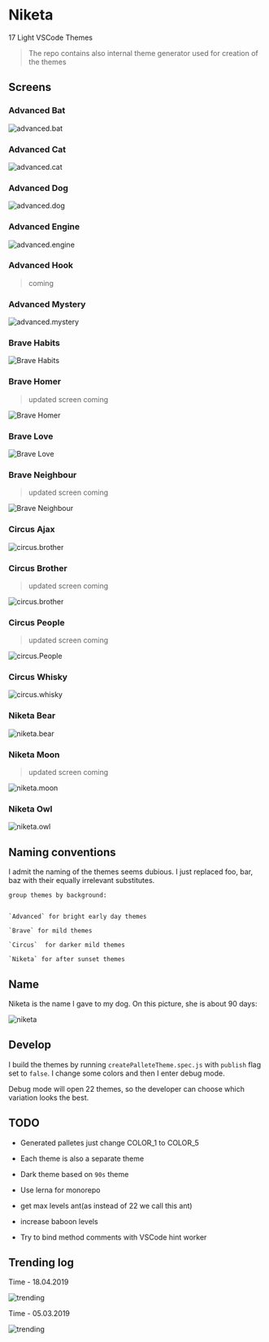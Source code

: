 # Niketa

17 Light VSCode Themes

> The repo contains also internal theme generator used for creation of the themes

## Screens

### Advanced Bat

![advanced.bat](https://github.com/selfrefactor/niketa-theme/blob/master/files/advanced.bat.png?raw=true)

### Advanced Cat

![advanced.cat](https://github.com/selfrefactor/niketa-theme/blob/master/files/advanced.cat.png?raw=true)

### Advanced Dog

![advanced.dog](https://github.com/selfrefactor/niketa-theme/blob/master/files/advanced.dog.png?raw=true)

### Advanced Engine

![advanced.engine](https://github.com/selfrefactor/niketa-theme/blob/master/files/advanced.engine.png?raw=true)

### Advanced Hook

> coming

### Advanced Mystery

![advanced.mystery](https://github.com/selfrefactor/niketa-theme/blob/master/files/advanced.mystery.png?raw=true)

### Brave Habits

![Brave Habits](https://github.com/selfrefactor/niketa-theme/blob/master/files/brave.habits.png?raw=true)

### Brave Homer

> updated screen coming

![Brave Homer](https://github.com/selfrefactor/niketa-theme/blob/master/files/brave.homer.png?raw=true)

### Brave Love

![Brave Love](https://github.com/selfrefactor/niketa-theme/blob/master/files/brave.love.png?raw=true)

### Brave Neighbour

> updated screen coming

![Brave Neighbour](https://github.com/selfrefactor/niketa-theme/blob/master/files/brave.neighbour.png?raw=true)

### Circus Ajax

![circus.brother](https://github.com/selfrefactor/niketa-theme/blob/master/files/circus.ajax.png?raw=true)

### Circus Brother

> updated screen coming

![circus.brother](https://github.com/selfrefactor/niketa-theme/blob/master/files/circus.brother.png?raw=true)

### Circus People

> updated screen coming

![circus.People](https://github.com/selfrefactor/niketa-theme/blob/master/files/circus.people.png?raw=true)

### Circus Whisky

![circus.whisky](https://github.com/selfrefactor/niketa-theme/blob/master/files/circus.whisky.png?raw=true)

### Niketa Bear

![niketa.bear](https://github.com/selfrefactor/niketa-theme/blob/master/files/niketa.bear.png?raw=true)

### Niketa Moon

> updated screen coming

![niketa.moon](https://github.com/selfrefactor/niketa-theme/blob/master/files/niketa.moon.png?raw=true)

### Niketa Owl

![niketa.owl](https://github.com/selfrefactor/niketa-theme/blob/master/files/niketa.owl.png?raw=true)

## Naming conventions

I admit the naming of the themes seems dubious. I just replaced foo, bar, baz with their equally irrelevant substitutes.

```
group themes by background:


`Advanced` for bright early day themes

`Brave` for mild themes

`Circus`  for darker mild themes

`Niketa` for after sunset themes
```

## Name

Niketa is the name I gave to my dog. On this picture, she is about 90 days:

![niketa](https://github.com/selfrefactor/niketa-theme/blob/master/files/niketa.jpg?raw=true)

## Develop

I build the themes by running `createPalleteTheme.spec.js` with `publish` flag set to `false`. I change some colors and then I enter debug mode.

Debug mode will open 22 themes, so the developer can choose which variation looks the best.

## TODO

- Generated palletes just change COLOR_1 to COLOR_5

- Each theme is also a separate theme

- Dark theme based on `90s` theme

- Use lerna for monorepo

- get max levels ant(as instead of 22 we call this ant)

- increase baboon levels

- Try to bind method comments with VSCode hint worker

## Trending log

Time - 18.04.2019

![trending](https://github.com/selfrefactor/niketa-theme/blob/master/files/trending.png?raw=true)

Time - 05.03.2019

![trending](https://github.com/selfrefactor/niketa-theme/blob/master/files/trending.march.png?raw=true)
